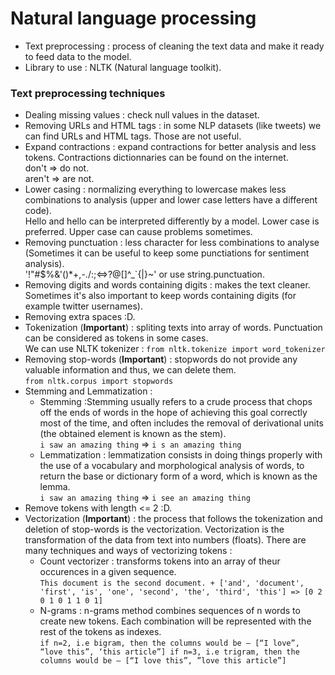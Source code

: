 # Natural language processing

- Text preprocessing : process of cleaning the text data and make it ready to feed data to the model.
- Library to use : NLTK (Natural language toolkit).

### Text preprocessing techniques
- Dealing missing values : check null values in the dataset.
- Removing URLs and HTML tags : in some NLP datasets (like tweets) we can find URLs and HTML tags. Those are not useful.
- Expand contractions : expand contractions for better analysis and less tokens. Contractions dictionnaries can be found on the internet.  
  don't => do not.  
  aren't => are not.
- Lower casing : normalizing everything to lowercase makes less combinations to analysis (upper and lower case letters have a different code).  
  Hello and hello can be interpreted differently by a model.
  Lower case is preferred. Upper case can cause problems sometimes.
- Removing punctuation : less character for less combinations to analyse (Sometimes it can be useful to keep some punctiations for sentiment analysis).  
  '!"#$%&'()*+,-./:;<=>?@\[\]^_`{|}~' or use string.punctuation.
- Removing digits and words containing digits : makes the text cleaner. Sometimes it's also important to keep words containing digits (for example twitter usernames).
- Removing extra spaces :D.
- Tokenization (**Important**) : spliting texts into array of words. Punctuation can be considered as tokens in some cases.  
  We can use NLTK tokenizer : ``from nltk.tokenize import word_tokenizer``
- Removing stop-words (**Important**) : stopwords do not provide any valuable information and thus, we can delete them.  
  ``from nltk.corpus import stopwords``
- Stemming and Lemmatization :
  * Stemming :Stemming usually refers to a crude process that chops off the ends of words in the hope of achieving this goal correctly most of the time, and often includes the removal of derivational units (the obtained element is known as the stem).  
    ``i saw an amazing thing`` => ``i s an amazing thing``
  * Lemmatization : lemmatization consists in doing things properly with the use of a vocabulary and morphological analysis of words, to return the base or dictionary form of a word, which is known as the lemma.  
    ``i saw an amazing thing`` => ``i see an amazing thing``
- Remove tokens with length <= 2 :D.
- Vectorization (**Important**) : the process that follows the tokenization and deletion of stop-words is the vectorization. Vectorization is the transformation of the data from text into numbers (floats). There are many techniques and ways of vectorizing tokens :
  * Count vectorizer : transforms tokens into an array of theur occurences in a given sequence.  
    ``This document is the second document. + ['and', 'document', 'first', 'is', 'one', 'second', 'the', 'third', 'this'] => [0 2 0 1 0 1 1 0 1]``
  * N-grams : n-grams method combines sequences of n words to create new tokens. Each combination will be represented with the rest of the tokens as indexes.  
    ``if n=2, i.e bigram, then the columns would be — [“I love”, “love this”, ‘this article”]
      if n=3, i.e trigram, then the columns would be — [“I love this”, ”love this article”]``





